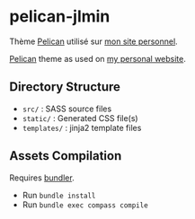 pelican-jlmin
===

Thème [Pelican](https://github.com/getpelican/pelican) utilisé sur [mon site personnel](http://julien.leicher.me).

[Pelican](https://github.com/getpelican/pelican) theme as used on [my personal website](http://julien.leicher.me).

Directory Structure
---

- `src/` : SASS source files
- `static/` : Generated CSS file(s)
- `templates/` : jinja2 template files

Assets Compilation
---

Requires [bundler](http://bundler.io/).

- Run `bundle install`
- Run `bundle exec compass compile`